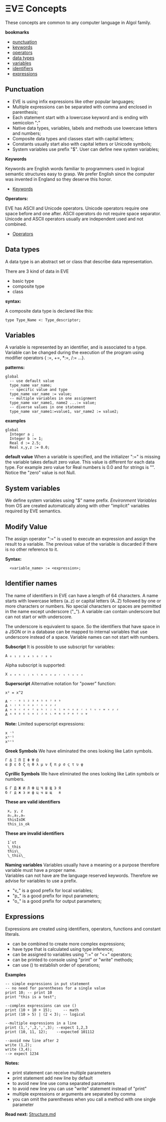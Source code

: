 # ΞVΞ Concepts

These concepts are common to any computer language in Algol family. 

**bookmarks**

* [punctuation](#punctuation)
* [keywords](#keywords)
* [operators](#operators)
* [data types](#data-types)
* [variables](#variables)
* [identifiers](#identifier-names)
* [expressions](#expressions)

## Punctuation

* EVE is using infix expressions like other popular languages;
* Multiple expressions can be separated with comma and enclosed in parenthesis;
* Each statement start with a lowercase keyword and is ending with semicolon ";" 
* Native data types, variables, labels and methods use lowercase letters and numbers;
* Composite data types and classes start with capital letters;
* Constants usually start also with capital letters or Unicode symbols;
* System variables use prefix "$". User can define new system variables;

**Keywords**

Keywords are English words familiar to programmers used in logical semantic structures easy to grasp. We prefer English since the computer was invented in England so they deserve this honor.

* [Keywords](keywords.md) 

**Operators:**

EVE has ASCII and Unicode operators. Unicode operators require one space before and one after. ASCII operators do not require space separator. Unicode and ASCII operators usually are independent used and not combined.

* [Operators](operators.md) 

## Data types
A data type is an abstract set or class that describe data representation. 

There are 3 kind of data in EVE

* basic type 
* composite type 
* class

**syntax:**

A composite data type is declared like this:
```
type Type_Name <: Type_descriptor;
```

## Variables
A variable is represented by an identifier, and is associated to a type. Variable can be changed during the execution of the program using modifier operators { :=, +=, *:=, /:= ...}. 

**patterns:**
```
global
  -- use default value
  type_name var_name;                
  -- specific value and type
  type_name var_name := value;
  -- multiple variables in one assignment
  type_name var_name1, name2 ...:= value; 
  -- diverse values in one statement
  type_name var_name1:=value1, var_name2 := value2; 
```

**examples**
```
global  
  Integer a ; 
  Integer b := 1; 
  Real d := 2.5;      
  Real x,y,z := 0.0;  
```

**default value**
When a variable is specified, and the initializer ":=" is missing the variable takes default zero value. This value is different for each data type. For example zero value for Real numbers is 0.0 and for strings is "". Notice the "zero" value is not Null. 

## System variables
We define system variables using "$" name prefix. _Environment Variables_ from OS are created automatically along with other "implicit" variables required by EVE semantics. 

## Modify Value 
The assign operator ":=" is used to execute an expression and assign the result to a variable. 
The previous value of the variable is discarded if there is no other reference to it.

**Syntax:**
```
  <variable_name> := <expression>; 
```

## Identifier names
The name of identifiers in EVE can have a length of 64 characters. A name starts with lowercase letters (a..z) or capital letters (A..Z) followed by one or more characters or numbers. No special characters or spaces are permitted in the name except underscore ("_"). A variable can contain underscore but can not start or with underscore. 

The underscore is equivalent to space. So the identifiers that have space in a JSON or in a database can be mapped to internal variables that use underscore instead of a space. Variable names can not start with numbers. 

**Subscript**
It is possible to use subscript for variables:
```
A ₀ ₁ ₂ ₃ ₄ ₅ ₆ ₇ ₈ ₉ 
```
Alpha subscript is supported:
```
X ₐ ₑ ₕ ᵢ ⱼ ₖ ₗ ₘ ₙ ₒ ₚ ᵣ ₛ ₜ ᵤ ᵥ ₓ
```

**Superscript**
Alternative notation for "power" function:

```
x² = x^2

A ⁺ ⁻ ⁰ ¹ ² ³ ⁴ ⁵ ⁶ ⁷ ⁸ ⁹ 
A ⁱ ʲ ᵏ ⁿ ᵒ ᵖ ʳ ˢ ˣ ʸ ᶻ 
A ᵃ ᵇ ᶜ ᵈ ᵉ ᶠ ᵍ ʰ ⁱ ʲ ᵏ ᶩ ᵐ ⁿ ᵒ ᵖ ʳ ˢ ᵗ ᵘ ᵛ ʷ ˣ ʸ ᶻ 
A ᴬ ᴮ ᴰ ᴱ ᴳ ᴴ ᴵ ᴶ ᴷ ᴸ ᴹ ᴺ ᴼ ᴾ ᴿ ᵀ ᵁ ᵂ 
```
**Note:** Limited superscript expressions:
```
x ⁻¹ 
xⁿ⁻¹
xⁿ⁺¹
```

**Greek Symbols**
We have eliminated the ones looking like Latin symbols.

```
Γ Δ Ξ Π Σ Φ Ψ Ω 
α β ε δ ζ η θ λ μ ν ξ π ρ σ ς τ υ φ
```

**Cyrillic Symbols**
We have eliminated the ones looking like Latin symbols or numbers.
```
Б Г Д Ж И Л Ф Ц Ч Ш Щ Э Я 
б г д ж з и ф ц ч ш щ   я 
```

**These are valid identifiers**  
```
 x, y, z
 a₁,a₂,aₙ  
 thisIsOK
 this_is_ok  
```
**These are invalid identifiers**  
```
 1`st
 \_this  
 this\_  
 \_this\_  
```

**Naming variables**
Variables usually have a meaning or a purpose therefore variable must have a proper name.  
Variables can not have are the language reserved keywords. Therefore we advise for variables to use a prefix.

* "v_" is a good prefix for local  variables;
* "p_" is a good prefix for input  parameters;
* "o_" is a good prefix for output parameters;

## Expressions

Expressions are created using identifiers, operators, functions and constant literals. 

* can be combined to create more complex expressions;
* have type that is calculated using type inference;
* can be assigned to variables using ":=" or "<+" operators;
* can be printed to console using "print" or "write" methods;
* can use () to establish order of operations;

**Examples**
```
-- simple expressions in put statement
-- no need for parentheses for a single value
print 10; -- print 10
print "this is a test";

--complex expressions can use ()  
print (10 + 10 + 15);     -- math
print (10 > 5) | (2 < 3); -- logical

--multiple expressions in a line
print (1,',',2,',',3); --expect 1,2,3
print (10, 11, 12);    --expected 101112   

--avoid new line after 2
write (1,2);
write (3,4);  
--> expect 1234
```

**Notes:** 
* print statement can receive multiple parameters
* print statement add new line by default
* to avoid new line use coma separated parameters
* to avoid new line you can use "write" statement instead of "print"
* multiple expressions or arguments are separated by comma
* you can omit the parentheses when you call a method with one single parameter

**Read next:** [Structure.md](structure.md)
